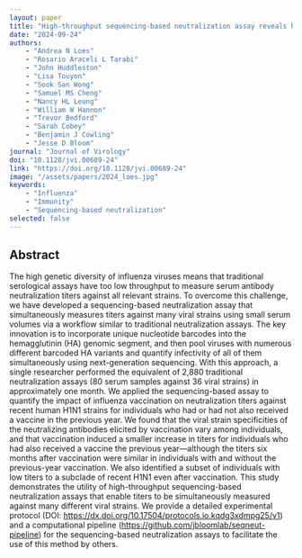 ```yaml
---
layout: paper
title: "High-throughput sequencing-based neutralization assay reveals how repeated vaccinations impact titers to recent human H1N1 influenza strains"
date: "2024-09-24"
authors: 
    - "Andrea N Loes"
    - "Rosario Araceli L Tarabi"
    - "John Huddleston"
    - "Lisa Touyon"
    - "Sook San Wong"
    - "Samuel MS Cheng"
    - "Nancy HL Leung"
    - "William W Hannon"
    - "Trevor Bedford"
    - "Sarah Cobey"
    - "Benjamin J Cowling"
    - "Jesse D Bloom"
journal: "Journal of Virology"
doi: "10.1128/jvi.00689-24"
link: "https://doi.org/10.1128/jvi.00689-24"
image: "/assets/papers/2024_loes.jpg"
keywords:
    - "Influenza"
    - "Immunity"
    - "Sequencing-based neutralization"
selected: false
---
```


## Abstract

The high genetic diversity of influenza viruses means that traditional serological assays have too low throughput to measure serum antibody neutralization titers against all relevant strains. To overcome this challenge, we have developed a sequencing-based neutralization assay that simultaneously measures titers against many viral strains using small serum volumes via a workflow similar to traditional neutralization assays. The key innovation is to incorporate unique nucleotide barcodes into the hemagglutinin (HA) genomic segment, and then pool viruses with numerous different barcoded HA variants and quantify infectivity of all of them simultaneously using next-generation sequencing. With this approach, a single researcher performed the equivalent of 2,880 traditional neutralization assays (80 serum samples against 36 viral strains) in approximately one month. We applied the sequencing-based assay to quantify the impact of influenza vaccination on neutralization titers against recent human H1N1 strains for individuals who had or had not also received a vaccine in the previous year. We found that the viral strain specificities of the neutralizing antibodies elicited by vaccination vary among individuals, and that vaccination induced a smaller increase in titers for individuals who had also received a vaccine the previous year—although the titers six months after vaccination were similar in individuals with and without the previous-year vaccination. We also identified a subset of individuals with low titers to a subclade of recent H1N1 even after vaccination. This study demonstrates the utility of high-throughput sequencing-based neutralization assays that enable titers to be simultaneously measured against many different viral strains. We provide a detailed experimental protocol (DOI: https://dx.doi.org/10.17504/protocols.io.kqdg3xdmpg25/v1) and a computational pipeline (https://github.com/jbloomlab/seqneut-pipeline) for the sequencing-based neutralization assays to facilitate the use of this method by others.
